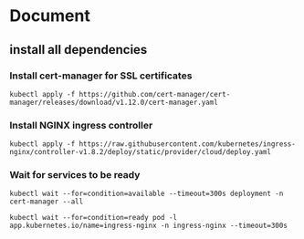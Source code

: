 # Document 
## install all dependencies
### Install cert-manager for SSL certificates
```
kubectl apply -f https://github.com/cert-manager/cert-manager/releases/download/v1.12.0/cert-manager.yaml
```
### Install NGINX ingress controller
```
kubectl apply -f https://raw.githubusercontent.com/kubernetes/ingress-nginx/controller-v1.8.2/deploy/static/provider/cloud/deploy.yaml
```
### Wait for services to be ready
```
kubectl wait --for=condition=available --timeout=300s deployment -n cert-manager --all
```
```
kubectl wait --for=condition=ready pod -l app.kubernetes.io/name=ingress-nginx -n ingress-nginx --timeout=300s
```
